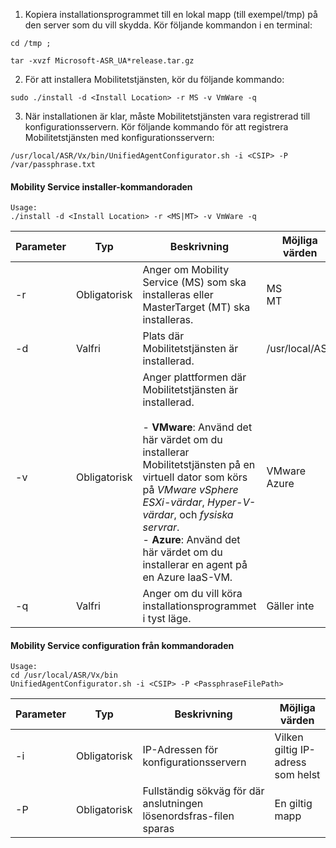 1. Kopiera installationsprogrammet till en lokal mapp (till exempel/tmp) på den server som du vill skydda. Kör följande kommandon i en terminal:
  ```
  cd /tmp ;

  tar -xvzf Microsoft-ASR_UA*release.tar.gz
  ```
2. För att installera Mobilitetstjänsten, kör du följande kommando:

  ```
  sudo ./install -d <Install Location> -r MS -v VmWare -q
  ```
3. När installationen är klar, måste Mobilitetstjänsten vara registrerad till konfigurationsservern. Kör följande kommando för att registrera Mobilitetstjänsten med konfigurationsservern:

  ```
  /usr/local/ASR/Vx/bin/UnifiedAgentConfigurator.sh -i <CSIP> -P /var/passphrase.txt
  ```

#### <a name="mobility-service-installer-command-line"></a>Mobility Service installer-kommandoraden

```
Usage:
./install -d <Install Location> -r <MS|MT> -v VmWare -q
```

|Parameter|Typ|Beskrivning|Möjliga värden|
|-|-|-|-|
|-r |Obligatorisk|Anger om Mobility Service (MS) som ska installeras eller MasterTarget (MT) ska installeras.|MS </br> MT|
|-d |Valfri|Plats där Mobilitetstjänsten är installerad.|/usr/local/ASR|
|-v|Obligatorisk|Anger plattformen där Mobilitetstjänsten är installerad. </br> </br>- **VMware**: Använd det här värdet om du installerar Mobilitetstjänsten på en virtuell dator som körs på *VMware vSphere ESXi-värdar*, *Hyper-V-värdar*, och *fysiska servrar*. </br> - **Azure**: Använd det här värdet om du installerar en agent på en Azure IaaS-VM.| VMware </br> Azure|
|-q|Valfri|Anger om du vill köra installationsprogrammet i tyst läge.| Gäller inte|


#### <a name="mobility-service-configuration-command-line"></a>Mobility Service configuration från kommandoraden

```
Usage:
cd /usr/local/ASR/Vx/bin
UnifiedAgentConfigurator.sh -i <CSIP> -P <PassphraseFilePath>
```

|Parameter|Typ|Beskrivning|Möjliga värden|
|-|-|-|-|
|-i |Obligatorisk|IP-Adressen för konfigurationsservern|Vilken giltig IP-adress som helst|
|-P |Obligatorisk|Fullständig sökväg för där anslutningen lösenordsfras-filen sparas|En giltig mapp|
